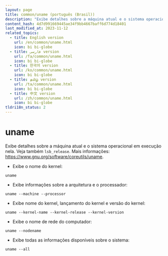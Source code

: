 ```yaml
---
layout: page
title: common/uname (português (Brasil))
description: "Exibe detalhes sobre a máquina atual e o sistema operacional em execução nela."
content_hash: 4d7d991669445ae34f9bb4667baff6d774d18401
last_modified_at: 2023-11-12
related_topics:
  - title: English version
    url: /en/common/uname.html
    icon: bi bi-globe
  - title: فارسی version
    url: /fa/common/uname.html
    icon: bi bi-globe
  - title: 한국어 version
    url: /ko/common/uname.html
    icon: bi bi-globe
  - title: தமிழ் version
    url: /ta/common/uname.html
    icon: bi bi-globe
  - title: 中文 version
    url: /zh/common/uname.html
    icon: bi bi-globe
tldri18n_status: 2
---
```

# uname

Exibe detalhes sobre a máquina atual e o sistema operacional em execução nela.
Veja também `lsb_release`.
Mais informações: <https://www.gnu.org/software/coreutils/uname>.

- Exibe o nome do kernel:

`uname`

- Exibe informações sobre a arquitetura e o processador:

`uname --machine --processor`

- Exibe nome do kernel, lançamento do kernel e versão do kernel:

`uname --kernel-name --kernel-release --kernel-version`

- Exibe o nome de rede do computador:

`uname --nodename`

- Exibe todas as informações disponíveis sobre o sistema:

`uname --all`
